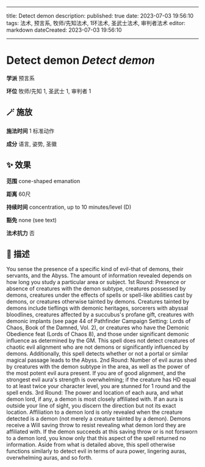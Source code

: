 
---
title: Detect demon
description: 
published: true
date: 2023-07-03 19:56:10
tags: 法术, 预言系, 牧师/先知法术, 1环法术, 圣武士法术, 审判者法术
editor: markdown
dateCreated: 2023-07-03 19:56:10

---

# **Detect demon** *Detect demon*

**学派** 预言系 

**环位** 牧师/先知 1, 圣武士 1, 审判者 1

## 🪄 施放

**施法时间** 1 标准动作

**成分** 语言, 姿势, 圣徽

## ✨ 效果  

**范围** cone-shaped emanation

**距离** 60尺  

**持续时间** concentration, up to 10 minutes/level (D) 

**豁免** none (see text)

**法术抗力** 否

## 📖 描述

You sense the presence of a specific kind of evil-that of demons, their servants, and the Abyss. The amount of information revealed depends on how long you study a particular area or subject.  1st Round: Presence or absence of creatures with the demon subtype, creatures possessed by demons, creatures under the effects of spells or spell-like abilities cast by demons, or creatures otherwise tainted by demons. Creatures tainted by demons include tieflings with demonic heritages, sorcerers with abyssal bloodlines, creatures affected by a succubus's profane gift, creatures with demonic implants (see page 44 of Pathfinder Campaign Setting: Lords of Chaos, Book of the Damned, Vol. 2), or creatures who have the Demonic Obedience feat (Lords of Chaos 8), and those under significant demonic influence as determined by the GM. This spell does not detect creatures of chaotic evil alignment who are not demons or significantly influenced by demons.  Additionally, this spell detects whether or not a portal or similar magical passage leads to the Abyss.  2nd Round: Number of evil auras shed by creatures with the demon subtype in the area, as well as the power of the most potent evil aura present. If you are of good alignment, and the strongest evil aura's strength is overwhelming; if the creature has HD equal to at least twice your character level, you are stunned for 1 round and the spell ends.  3rd Round: The power and location of each aura, and what demon lord, if any, a demon is most closely affiliated with. If an aura is outside your line of sight, you discern the direction but not its exact location. Affiliation to a demon lord is only revealed when the creature detected is a demon (not merely a creature tainted by a demon). Demons receive a Will saving throw to resist revealing what demon lord they are affiliated with. If the demon succeeds at this saving throw or is not forsworn to a demon lord, you know only that this aspect of the spell returned no information.  Aside from what is detailed above, this spell otherwise functions similarly to detect evil in terms of aura power, lingering auras, overwhelming auras, and so forth.
    